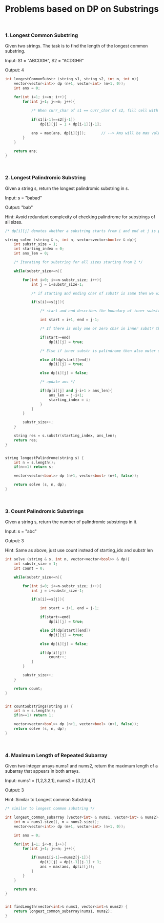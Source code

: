 # Problems based on DP on Substrings

<br>

### 1. Longest Common Substring
Given two strings. The task is to find the length of the longest common substring.

Input: S1 = "ABCDGH", S2 = "ACDGHR"

Output: 4

```cpp
int longestCommonSubstr (string s1, string s2, int n, int m){
    vector<vector<int>> dp (n+1, vector<int> (m+1, 0));
    int ans = 0;

    for(int i=1; i<=n; i++){
        for(int j=1; j<=m; j++){
            
            /* When curr_char of s1 == curr_char of s2, fill cell with 1 + top-left diagonal */
            
            if(s1[i-1]==s2[j-1])
                dp[i][j] = 1 + dp[i-1][j-1];

            ans = max(ans, dp[i][j]);       // --> Ans will be max value in dp table                     
        }
    }

    return ans;
}
```

<br>

### 2. Longest Palindromic Substring
Given a string s, return the longest palindromic substring in s.

Input: s = "babad"

Output: "bab"

Hint: Avoid redundant complexity of checking palindrome for substrings of all sizes.  

```cpp
/* dp[i][j] denotes whether a substring starts from i and end at j is palindrome or not */

string solve (string & s, int n, vector<vector<bool>> & dp){
    int substr_size = 1;
    int starting_index = 0;
    int ans_len = 0;

    /* Iterating for substring for all sizes starting from 2 */

    while(substr_size<=n){

        for(int i=0; i<=n-substr_size; i++){
            int j = i+substr_size-1;

            /* if starting and ending char of substr is same then we will check for inner substring */

            if(s[i]==s[j]){

                /* start and end describes the boundary of inner substring */

                int start = i+1, end = j-1;

                /* If there is only one or zero char in inner substr then substring is palindrome */ 

                if(start>=end) 
                    dp[i][j] = true;

                /* Else if inner substr is palindrome then also outer substring is palindrome */ 

                else if(dp[start][end])
                    dp[i][j] = true;

                else dp[i][j] = false;

                /* update ans */

                if(dp[i][j] and j-i+1 > ans_len){
                    ans_len = j-i+1;
                    starting_index = i;
                }
            }
        }

        substr_size++;
    }

    string res = s.substr(starting_index, ans_len);
    return res;
}


string longestPalindrome(string s) {
    int n = s.length();
    if(n==1) return s;

    vector<vector<bool>> dp (n+1, vector<bool> (n+1, false));

    return solve (s, n, dp);
}
```

<br>

### 3. Count Palindromic Substrings
Given a string s, return the number of palindromic substrings in it.

Input: s = "abc"

Output: 3

Hint: Same as above, just use count instead of starting_idx and substr len

```cpp
int solve (string & s, int n, vector<vector<bool>> & dp){
    int substr_size = 1;
    int count = 0;

    while(substr_size<=n){

        for(int i=0; i<=n-substr_size; i++){
            int j = i+substr_size-1;

            if(s[i]==s[j]){

                int start = i+1, end = j-1;

                if(start>=end)
                    dp[i][j] = true;

                else if(dp[start][end])
                    dp[i][j] = true;

                else dp[i][j] = false;

                if(dp[i][j])
                    count++;
            }  
        }

        substr_size++;
    }

    return count;
}


int countSubstrings(string s) {
    int n = s.length();
    if(n==1) return 1;

    vector<vector<bool>> dp (n+1, vector<bool> (n+1, false));
    return solve (s, n, dp);
}
```

<br>

### 4. Maximum Length of Repeated Subarray
Given two integer arrays nums1 and nums2, return the maximum length of a subarray that appears in both arrays.

Input: nums1 = [1,2,3,2,1], nums2 = [3,2,1,4,7]

Output: 3

Hint: Similar to Longest common Substring

```cpp
/* similar to longest common substring */

int longest_common_subarray (vector<int> & nums1, vector<int> & nums2){
    int m = nums1.size(), n = nums2.size();
    vector<vector<int>> dp (m+1, vector<int> (n+1, 0));

    int ans = 0;

    for(int i=1; i<=m; i++){
        for(int j=1; j<=n; j++){

            if(nums1[i-1]==nums2[j-1]){
                dp[i][j] = dp[i-1][j-1] + 1;
                ans = max(ans, dp[i][j]);
            }
        }
    }

    return ans;
}


int findLength(vector<int>& nums1, vector<int>& nums2) {
    return longest_common_subarray(nums1, nums2);
}
```
